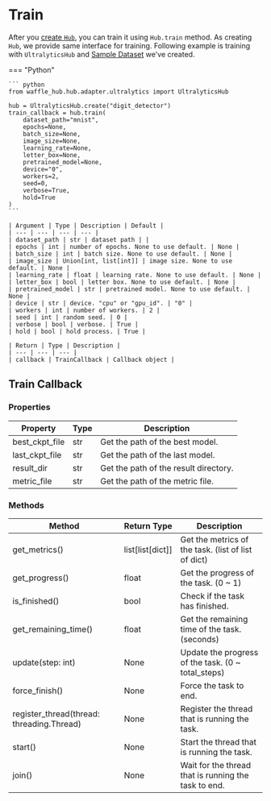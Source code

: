 # Train

After you [create `Hub`](./hub.md), you can train it using `Hub.train` method. As creating `Hub`, we provide same interface for training. Following example is training with `UltralyticsHub` and [Sample Dataset](../../waffle_utils/dataset/dataset.md) we've created.


<!-- """Start Train

Args:
    dataset_path (str): dataset path
    epochs (int, optional): number of epochs. None to use default. Defaults to None.
    batch_size (int, optional): batch size. None to use default. Defaults to None.
    image_size (Union[int, list[int]], optional): image size. None to use default. Defaults to None.
    learning_rate (float, optional): learning rate. None to use default. Defaults to None.
    letter_box (bool, optional): letter box. None to use default. Defaults to None.
    pretrained_model (str, optional): pretrained model. None to use default. Defaults to None.
    device (str, optional): device. "cpu" or "gpu_id". Defaults to "0".
    workers (int, optional): number of workers. Defaults to 2.
    seed (int, optional): random seed. Defaults to 0.
    verbose (bool, optional): verbose. Defaults to True.
    hold (bool, optional): hold process. Defaults to True.

Raises:
    FileExistsError: if trained artifact exists.
    FileNotFoundError: if can not detect appropriate dataset.
    ValueError: if can not detect appropriate dataset.
    e: something gone wrong with ultralytics

Returns:
    TrainCallback: train callback
""" -->

=== "Python"
    
    ``` python
    from waffle_hub.hub.adapter.ultralytics import UltralyticsHub
    
    hub = UltralyticsHub.create("digit_detector")
    train_callback = hub.train(
        dataset_path="mnist",
        epochs=None,
        batch_size=None,
        image_size=None,
        learning_rate=None,
        letter_box=None,
        pretrained_model=None,
        device="0",
        workers=2,
        seed=0,
        verbose=True,
        hold=True
    )
    ```

    | Argument | Type | Description | Default |
    | --- | --- | --- | --- |
    | dataset_path | str | dataset path | |
    | epochs | int | number of epochs. None to use default. | None |
    | batch_size | int | batch size. None to use default. | None |
    | image_size | Union[int, list[int]] | image size. None to use default. | None |
    | learning_rate | float | learning rate. None to use default. | None |
    | letter_box | bool | letter box. None to use default. | None |
    | pretrained_model | str | pretrained model. None to use default. | None |
    | device | str | device. "cpu" or "gpu_id". | "0" |
    | workers | int | number of workers. | 2 |
    | seed | int | random seed. | 0 |
    | verbose | bool | verbose. | True |
    | hold | bool | hold process. | True |

    | Return | Type | Description |
    | --- | --- | --- |
    | callback | TrainCallback | Callback object |

## Train Callback

### Properties

| Property | Type | Description |
| --- | --- | --- |
| best_ckpt_file | str | Get the path of the best model. |
| last_ckpt_file | str | Get the path of the last model. |
| result_dir | str | Get the path of the result directory. |
| metric_file | str | Get the path of the metric file. |

### Methods

| Method | Return Type | Description |
| --- | --- | --- |
| get_metrics() | list[list[dict]] | Get the metrics of the task. (list of list of dict) |
| get_progress() | float | Get the progress of the task. (0 ~ 1) |
| is_finished() | bool | Check if the task has finished. |
| get_remaining_time() | float | Get the remaining time of the task. (seconds) |
| update(step: int) | None | Update the progress of the task. (0 ~ total_steps) |
| force_finish() | None | Force the task to end. |
| register_thread(thread: threading.Thread) | None | Register the thread that is running the task. |
| start() | None | Start the thread that is running the task. |
| join() | None | Wait for the thread that is running the task to end. |
